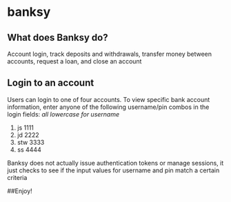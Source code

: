 # banksy

## What does Banksy do?
Account login, track deposits and withdrawals, transfer money between accounts, request a loan, and close an account

## Login to an account
Users can login to one of four accounts. To view specific bank account information, enter anyone of the following username/pin combos in the login fields:
<username><pin> *all lowercase for username*
1. js 1111
2. jd 2222
3. stw 3333
4. ss 4444

Banksy does not actually issue authentication tokens or manage sessions, it just checks to see if the input values for username and pin match a certain criteria

##Enjoy!


